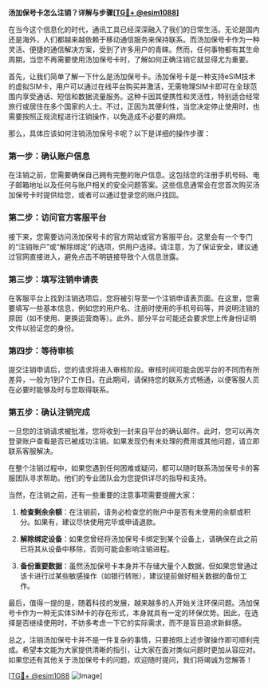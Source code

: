 **汤加保号卡怎么注销？详解与步骤[[TG💪+ @esim1088](https://t.me/s/esim1088)]**

在当今这个信息化的时代，通讯工具已经深深融入了我们的日常生活。无论是国内还是海外，人们都越来越依赖于移动通信服务来保持联系。而汤加保号卡作为一种灵活、便捷的通信解决方案，受到了许多用户的青睐。然而，任何事物都有其生命周期，当您不再需要使用汤加保号卡时，了解如何正确注销它就显得尤为重要。

首先，让我们简单了解一下什么是汤加保号卡。汤加保号卡是一种支持eSIM技术的虚拟SIM卡，用户可以通过在线平台购买并激活，无需物理SIM卡即可在全球范围内享受通话、短信和数据流量服务。这种卡因其便携性和灵活性，特别适合经常旅行或居住在多个国家的人士。不过，正因为其便利性，当您决定停止使用时，也需要按照正规流程进行注销操作，以免造成不必要的麻烦。

那么，具体应该如何注销汤加保号卡呢？以下是详细的操作步骤：

### **第一步：确认账户信息**
在注销之前，您需要确保自己拥有完整的账户信息。这包括您的注册手机号码、电子邮箱地址以及任何与账户相关的安全问题答案。这些信息通常会在您首次购买汤加保号卡时提供给您，或者可以通过登录您的账户找回。

### **第二步：访问官方客服平台**
接下来，您需要访问汤加保号卡的官方网站或官方客服平台。这里会有一个专门的“注销账户”或“解除绑定”的选项，供用户选择。请注意，为了保证安全，建议通过官网直接进入，避免点击不明链接导致个人信息泄露。

### **第三步：填写注销申请表**
在客服平台上找到注销选项后，您将被引导至一个注销申请表页面。在这里，您需要填写一些基本信息，例如您的用户名、注册时使用的手机号码等，并说明注销的原因（如不使用、更换运营商等）。此外，部分平台可能还会要求您上传身份证明文件以验证您的身份。

### **第四步：等待审核**
提交注销申请后，您的请求将进入审核阶段。审核时间可能会因平台的不同而有所差异，一般为1到7个工作日。在此期间，请保持您的联系方式畅通，以便客服人员在必要时能够及时与您取得联系。

### **第五步：确认注销完成**
一旦您的注销请求被批准，您将收到一封来自平台的确认邮件。此时，您可以再次登录账户查看是否已被成功注销。如果发现仍有未处理的费用或其他问题，请立即联系客服解决。

在整个注销过程中，如果您遇到任何困难或疑问，都可以随时联系汤加保号卡的客服团队寻求帮助。他们的专业团队会为您提供详尽的指导和支持。

当然，在注销之前，还有一些重要的注意事项需要提醒大家：

1. **检查剩余余额**：在注销前，请务必检查您的账户中是否有未使用的余额或积分。如果有，建议尽快使用完毕或申请退款。
   
2. **解除绑定设备**：如果您曾经将汤加保号卡绑定到某个设备上，请确保在此之前已将其从设备中移除，否则可能会影响注销进程。

3. **备份重要数据**：虽然汤加保号卡本身并不存储大量个人数据，但如果您曾通过该卡进行过某些敏感操作（如银行转账），建议提前做好相关数据的备份工作。

最后，值得一提的是，随着科技的发展，越来越多的人开始关注环保问题。汤加保号卡作为一种无实体SIM卡的存在形式，本身就具有一定的环保优势。因此，在选择是否继续使用时，不妨多考虑一下它的实际需求，而不是盲目追求新鲜感。

总之，注销汤加保号卡并不是一件复杂的事情，只要按照上述步骤操作即可顺利完成。希望本文能为大家提供清晰的指引，让大家在面对类似问题时更加从容应对。如果您还有其他关于汤加保号卡的问题，欢迎随时提问，我们将竭诚为您解答！

[[TG💪+ @esim1088](https://t.me/s/esim1088) ![Image](https://i.postimg.cc/4NQfJmqS/Snipaste-2025-05-13-00-14-12.png)]
